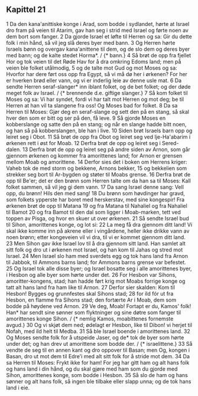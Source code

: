 ## Kapittel 21

1 Da den kana'anittiske konge i Arad, som bodde i sydlandet, hørte at Israel dro fram på veien til Atarim, gav han seg i strid med Israel og førte noen av dem bort som fanger.
2 Da gjorde Israel et løfte til Herren og sa: Gir du dette folk i min hånd, så vil jeg slå deres byer med bann.
3 Og Herren hørte Israels bønn og overgav kana'anittene til dem, og de slo dem og deres byer med bann; og de kalte stedet Horma*. / {* bann.}
4 Så brøt de opp fra fjellet Hor og tok veien til det Røde Hav for å dra omkring Edoms land; men på veien ble folket utålmodig,
5 og de talte mot Gud og mot Moses og sa: Hvorfor har dere ført oss opp fra Egypt, så vi må dø her i ørkenen? For her er hverken brød eller vann, og vi er inderlig leie av denne usle mat.
6 Da sendte Herren seraf-slanger* inn iblant folket, og de bet folket; og der døde meget folk av Israel. / {* brennende d.e. giftige slanger.}
7 Så kom folket til Moses og sa: Vi har syndet, fordi vi har talt mot Herren og mot deg; be til Herren at han vil ta slangene fra oss! Og Moses bad for folket.
8 Da sa Herren til Moses: Gjør deg en seraf-slange og sett den på en stang, så skal hver den som er bitt og ser på den, få leve.
9 Så gjorde Moses en kobberslange og satte den på en stang; og når en slange hadde bitt noen, og han så på kobberslangen, ble han i live.
10 Siden brøt Israels barn opp og leiret seg i Obot.
11 Så brøt de opp fra Obot og leiret seg ved Ije-Ha'abarim i ørkenen rett i øst for Moab.
12 Derfra brøt de opp og leiret seg i Sered-dalen.
13 Derfra brøt de opp og leiret seg på andre siden av Arnon, som går gjennom ørkenen og kommer fra amorittenes land; for Arnon er grensen mellom Moab og amorittene.
14 Derfor sies det i boken om Herrens kriger: Vaheb tok de med storm og bekkene, Arnons bekker,
15 og bekkelien som strekker seg bort til Ar-bygden og støter til Moabs grense.
16 Derfra brøt de opp til Be'er; det er den brønn som Herren talte om da han sa til Moses: Kall folket sammen, så vil jeg gi dem vann.
17 Da sang Israel denne sang: Vell opp, du brønn! Hils den med sang!
18 Du brønn som høvdinger har gravd, som folkets ypperste har boret med herskerstav, med sine kongespir! Fra ørkenen brøt de opp til Matana
19 og fra Matana til Nahaliel og fra Nahaliel til Bamot
20 og fra Bamot til den dal som ligger i Moab-marken, tett ved toppen av Pisga, og hvor en skuer ut over ørkenen.
21 Så sendte Israel bud til Sihon, amorittenes konge, og lot si:
22 La meg få dra gjennom ditt land! Vi skal ikke komme inn på akrene eller i vingårdene, heller ikke drikke vann av noen brønn; etter kongeveien vil vi dra, til vi er kommet gjennom ditt land.
23 Men Sihon gav ikke Israel lov til å dra gjennom sitt land. Han samlet alt sitt folk og dro ut i ørkenen mot Israel, og han kom til Jahas og stred mot Israel.
24 Men Israel slo ham med sverdets egg og tok hans land fra Arnon til Jabbok, til Ammons barns land; for Ammons barns grense var befestet.
25 Og Israel tok alle disse byer; og Israel bosatte seg i alle amorittenes byer, i Hesbon og alle byer som hørte under det.
26 For Hesbon var Sihons, amoritter-kongens, stad; han hadde ført krig mot Moabs forrige konge og tatt alt hans land fra ham like til Arnon.
27 Derfor sier skalden: Kom til Hesbon! Bygges og grunnfestes skal Sihons stad;
28 for ild fór ut fra Hesbon, en flamme fra Sihons stad; den fortærte Ar i Moab, dem som bodde på høydene ved Arnon.
29 Ve deg, Moab! Fortapt er du, Kamos' folk! Han* har sendt sine sønner som flyktninger og sine døtre som fanger til amorittenes konge Sihon. / {* nemlig Kamos, moabittenes fornemste avgud.}
30 Og vi skjøt dem ned; ødelagt er Hesbon, like til Dibon! vi herjet til Nofah, med ild helt til Medba.
31 Så ble Israel boende i amorittenes land.
32 Og Moses sendte folk for å utspeide Jaser, og de* tok de byer som hørte under det; og han drev ut amorittene som bodde der. / {* israelittene.}
33 Så vendte de seg til en annen kant og dro oppover til Basan; men Og, kongen i Basan, dro ut mot dem til Edre'i med alt sitt folk for å stride mot dem.
34 Da sa Herren til Moses: Frykt ikke for ham! For jeg har gitt ham og alt hans folk og hans land i din hånd, og du skal gjøre med ham som du gjorde med Sihon, amorittenes konge, som bodde i Hesbon.
35 Så slo de ham og hans sønner og alt hans folk, så ingen ble tilbake eller slapp unna; og de tok hans land i eie.
